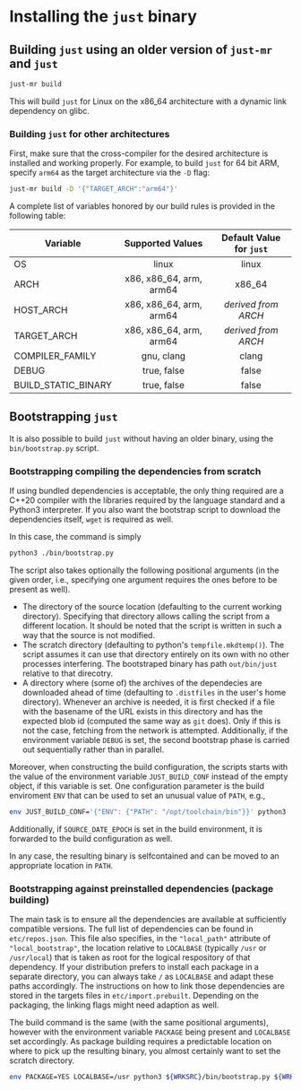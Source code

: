# Installing the `just` binary

## Building `just` using an older version of `just-mr` and `just`

```sh
just-mr build
```

This will build `just` for Linux on the x86_64 architecture with a dynamic link
dependency on glibc.

### Building `just` for other architectures

First, make sure that the cross-compiler for the desired architecture is
installed and working properly. For example, to build `just` for 64 bit ARM,
specify `arm64` as the target architecture via the `-D` flag:

```sh
just-mr build -D '{"TARGET_ARCH":"arm64"}'
```

A complete list of variables honored by our build rules is provided in the
following table:

|Variable|Supported Values|Default Value for `just`|
|-|:-:|:-:|
| OS | linux | linux |
| ARCH | x86, x86_64, arm, arm64 | x86_64 |
| HOST_ARCH | x86, x86_64, arm, arm64 | *derived from ARCH* |
| TARGET_ARCH | x86, x86_64, arm, arm64 | *derived from ARCH* |
| COMPILER_FAMILY | gnu, clang | clang |
| DEBUG | true, false | false |
| BUILD_STATIC_BINARY | true, false | false |

## Bootstrapping `just`

It is also possible to build `just` without having an older binary,
using the `bin/bootstrap.py` script.

### Bootstrapping compiling the dependencies from scratch

If using bundled dependencies is acceptable, the only thing required
are a C++20 compiler with the libraries required by the language
standard and a Python3 interpreter. If you also want the bootstrap
script to download the dependencies itself, `wget` is required as well.

In this case, the command is simply
```sh
python3 ./bin/bootstrap.py
```

The script also takes optionally the following positional arguments (in
the given order, i.e., specifying one argument requires the ones
before to be present as well).
- The directory of the source location (defaulting to the current
  working directory). Specifying that directory allows calling the
  script from a different location. It should be noted that the
  script is written in such a way that the source is not modified.
- The scratch directory (defaulting to python's `tempfile.mkdtemp()`).
  The script assumes it can use that directory entirely on its own
  with no other processes interfering. The bootstraped binary has
  path `out/bin/just` relative to that direcotry.
- A directory where (some of) the archives of the dependecies
  are downloaded ahead of time (defaulting to `.distfiles` in the
  user's home directory). Whenever an archive is needed, it is
  first checked if a file with the basename of the URL exists in
  this directory and has the expected blob id (computed the same
  way as `git` does). Only if this is not the case, fetching from
  the network is attempted.
Additionally, if the environment variable `DEBUG` is set, the second
bootstrap phase is carried out sequentially rather than in parallel.

Moreover, when constructing the build configuration, the scripts
starts with the value of the environment variable `JUST_BUILD_CONF` instead
of the empty object, if this variable is set. One configuration parameter
is the build enviroment `ENV` that can be used to set an unusual
value of `PATH`, e.g.,
``` sh
env JUST_BUILD_CONF='{"ENV": {"PATH": "/opt/toolchain/bin"}}' python3 ./bin/boostrap.py
```
Additionally, if `SOURCE_DATE_EPOCH` is set in the build environment, it
is forwarded to the build configuration as well.

In any case, the resulting binary is selfcontained and can be moved
to an appropriate location in `PATH`.

### Bootstrapping against preinstalled dependencies (package building)

The main task is to ensure all the dependencies are available at
sufficiently compatible versions. The full list of dependencies
can be found in `etc/repos.json`. This file also specifies, in
the `"local_path"` attribute of `"local_bootstrap"`, the location
relative to `LOCALBASE` (typically `/usr` or `/usr/local`) that
is taken as root for the logical respository of that dependency.
If your distribution prefers to install each package in a separate
directory, you can always take `/` as `LOCALBASE` and adapt these
paths accordingly. The instructions on how to link those dependencies
are stored in the targets files in `etc/import.prebuilt`. Depending
on the packaging, the linking flags might need adaption as well.

The build command is the same (with the same positional arguments),
however with the environment variable `PACKAGE` being present
and `LOCALBASE` set accordingly. As package building requires a
predictable location on where to pick up the resulting binary, you
almost certainly want to set the scratch directory.

```sh
env PACKAGE=YES LOCALBASE=/usr python3 ${WRKSRC}/bin/bootstrap.py ${WRKSRC} ${WRKDIR}/just-work
```
